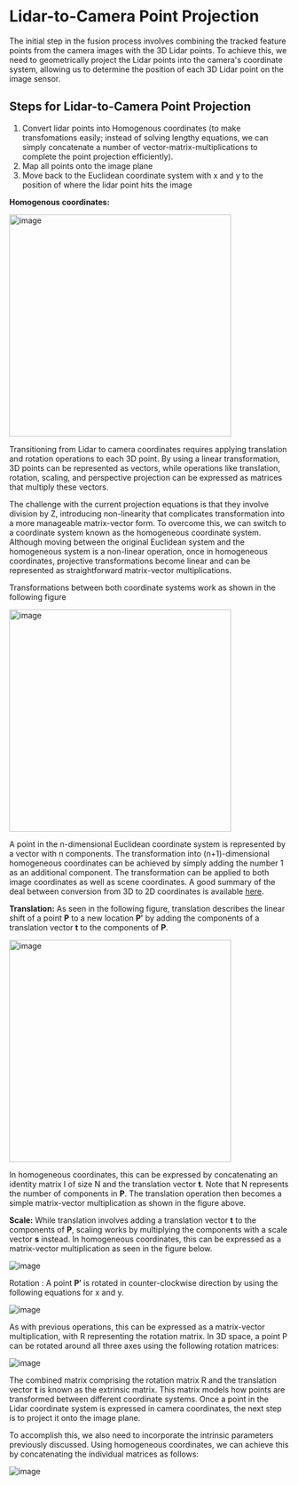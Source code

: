# Lidar-to-Camera Point Projection 
The initial step in the fusion process involves combining the tracked feature points from the camera images with the 3D Lidar points. To achieve this, we need to geometrically project the Lidar points into the camera's coordinate system, allowing us to determine the position of each 3D Lidar point on the image sensor.
## Steps for Lidar-to-Camera Point Projection 
1.	Convert lidar points into Homogenous coordinates (to make transfomations easily; instead of solving lengthy equations, we can simply concatenate a number of vector-matrix-multiplications to complete the point projection efficiently).
2.	Map all points onto the image plane
3.	Move back to the Euclidean coordinate system with x and y to the position of where the lidar point hits the image

**Homogenous coordinates:**

<img width="400" alt="image" src="https://github.com/user-attachments/assets/59873edd-c50f-4372-b511-ea83b25d1c5e">

Transitioning from Lidar to camera coordinates requires applying translation and rotation operations to each 3D point. By using a linear transformation, 3D points can be represented as vectors, while operations like translation, rotation, scaling, and perspective projection can be expressed as matrices that multiply these vectors.

The challenge with the current projection equations is that they involve division by Z, introducing non-linearity that complicates transformation into a more manageable matrix-vector form. To overcome this, we can switch to a coordinate system known as the homogeneous coordinate system. Although moving between the original Euclidean system and the homogeneous system is a non-linear operation, once in homogeneous coordinates, projective transformations become linear and can be represented as straightforward matrix-vector multiplications.

Transformations between both coordinate systems work as shown in the following figure

<img width="400" alt="image" src="https://github.com/user-attachments/assets/49fc99cd-76a9-46b7-baee-2b926c3b2850">

A point in the n-dimensional Euclidean coordinate system is represented by a vector with n components. The transformation into (n+1)-dimensional homogeneous coordinates can be achieved by simply adding the number 1 as an additional component. The transformation can be applied to both image coordinates as well as scene coordinates.
A good summary of the deal between conversion from 3D to 2D coordinates is available [here](https://www.cse.psu.edu/~rtc12/CSE486/lecture12.pdf).

**Translation:** As seen in the following figure, translation describes the linear shift of a point **P** to a new location **P′** by adding the components of a translation vector **t** to the components of **P**.

<img width="400" alt="image" src="https://github.com/user-attachments/assets/00ea6c10-d882-4f52-8ebb-4aeea64c1262">

In homogeneous coordinates, this can be expressed by concatenating an identity matrix I of size N and the translation vector **t**. Note that N represents the number of components in **P**. The translation operation then becomes a simple matrix-vector multiplication as shown in the figure above.

**Scale:** While translation involves adding a translation vector **t** to the components of **P**, scaling works by multiplying the components with a scale vector **s** instead. In homogeneous coordinates, this can be expressed as a matrix-vector multiplication as seen in the figure below.

![image](https://github.com/user-attachments/assets/bb5f09db-0817-4810-818c-210cd833c0b8)

Rotation : A point **P′** is rotated in counter-clockwise direction by using the following equations for x and y.

![image](https://github.com/user-attachments/assets/37fe6d4a-472c-4402-8a5b-b22076c3ad77)

As with previous operations, this can be expressed as a matrix-vector multiplication, with R representing the rotation matrix. In 3D space, a point P can be rotated around all three axes using the following rotation matrices:

![image](https://github.com/user-attachments/assets/0da8136e-c446-4b9e-9263-20da8a659a63)

The combined matrix comprising the rotation matrix R and the translation vector **t** is known as the extrinsic matrix. This matrix models how points are transformed between different coordinate systems. Once a point in the Lidar coordinate system is expressed in camera coordinates, the next step is to project it onto the image plane.

To accomplish this, we also need to incorporate the intrinsic parameters previously discussed. Using homogeneous coordinates, we can achieve this by concatenating the individual matrices as follows:

![image](https://github.com/user-attachments/assets/5544eec9-bf24-4e3f-aae2-67eb900f5cc9)


